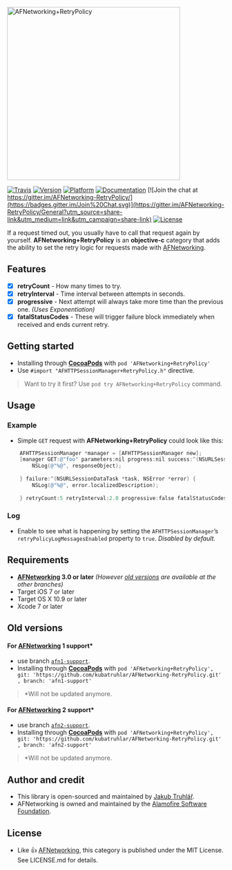 <p align="left" >
  <img src="https://raw.githubusercontent.com/kubatruhlar/AFNetworking-RetryPolicy/master/Images/logo.png" alt="AFNetworking+RetryPolicy" title="AFNetworking+RetryPolicy" width="400">
</p>

[![Travis](https://travis-ci.org/kubatruhlar/AFNetworking-RetryPolicy.svg)](https://travis-ci.org/kubatruhlar/AFNetworking-RetryPolicy)
[![Version](https://img.shields.io/cocoapods/v/AFNetworking+RetryPolicy.svg)](http://cocoapods.org/pods/AFNetworking+RetryPolicy)
[![Platform](https://img.shields.io/cocoapods/p/AFNetworking+RetryPolicy.svg)](http://cocoapods.org/pods/AFNetworking+RetryPolicy)
[![Documentation](https://img.shields.io/cocoapods/metrics/doc-percent/AFNetworking+RetryPolicy.svg)](http://cocoadocs.org/docsets/AFNetworking+RetryPolicy/)
[![Join the chat at https://gitter.im/AFNetworking-RetryPolicy/](https://badges.gitter.im/Join%20Chat.svg)](https://gitter.im/AFNetworking-RetryPolicy/General?utm_source=share-link&utm_medium=link&utm_campaign=share-link)
[![License](https://img.shields.io/cocoapods/l/AFNetworking+RetryPolicy.svg)](http://cocoapods.org/pods/AFNetworking+RetryPolicy)

If a request timed out, you usually have to call that request again by yourself. **AFNetworking+RetryPolicy** is an **objective-c** category that adds the ability to set the retry logic for requests made with [AFNetworking](https://github.com/AFNetworking/AFNetworking).

## Features
- [x] **retryCount** - How many times to try.
- [x] **retryInterval** - Time interval between attempts in seconds.
- [x] **progressive** - Next attempt will always take more time than the previous one. *(Uses Exponentiation)*
- [x] **fatalStatusCodes** - These will trigger failure block immediately when received and ends current retry.

## Getting started
- Installing through **[CocoaPods](https://cocoapods.org/)** with `pod 'AFNetworking+RetryPolicy'`
- Use `#import "AFHTTPSessionManager+RetryPolicy.h"` directive.

> Want to try it first? Use `pod try AFNetworking+RetryPolicy` command.

## Usage
### Example
- Simple `GET` request with **AFNetworking+RetryPolicy** could look like this:

```objective-c
	AFHTTPSessionManager *manager = [AFHTTPSessionManager new];
    [manager GET:@"foo" parameters:nil progress:nil success:^(NSURLSessionDataTask *task, id responseObject) {
        NSLog(@"%@", responseObject);
        
    } failure:^(NSURLSessionDataTask *task, NSError *error) {
        NSLog(@"%@", error.localizedDescription);
        
    } retryCount:5 retryInterval:2.0 progressive:false fatalStatusCodes:@[@401, @403]];
```
### Log 
- Enable to see what is happening by setting the `AFHTTPSessionManager`’s `retryPolicyLogMessagesEnabled` property to `true`. *Disabled by default.*

## Requirements
- **[AFNetworking](https://github.com/AFNetworking/AFNetworking) 3.0 or later** *(However [old versions](#old-versions) are available at the other branches)*
- Target iOS 7 or later
- Target OS X 10.9 or later
- Xcode 7 or later

## Old versions
#### For [AFNetworking](https://github.com/AFNetworking/AFNetworking) 1 support\*
- use branch [`afn1-support`](https://github.com/kubatru/AFNetworking-RetryPolicy/tree/afn1-support).
- Installing through **[CocoaPods](https://cocoapods.org/)** with `pod 'AFNetworking+RetryPolicy', git: 'https://github.com/kubatruhlar/AFNetworking-RetryPolicy.git' , branch: 'afn1-support'`

> \*Will not be updated anymore.

#### For [AFNetworking](https://github.com/AFNetworking/AFNetworking) 2 support\*
- use branch [`afn2-support`](https://github.com/kubatru/AFNetworking-RetryPolicy/tree/afn2-support).
- Installing through **[CocoaPods](https://cocoapods.org/)** with `pod 'AFNetworking+RetryPolicy', git: 'https://github.com/kubatruhlar/AFNetworking-RetryPolicy.git' , branch: 'afn2-support'`

> \*Will not be updated anymore.

## Author and credit
- This library is open-sourced and maintained by [Jakub Truhlář](http://kubatruhlar.cz).
- AFNetworking is owned and maintained by the [Alamofire Software Foundation](http://alamofire.org).
    
## License
- Like :+1: [AFNetworking](https://github.com/AFNetworking/AFNetworking), this category is published under the MIT License. See LICENSE.md for details.
